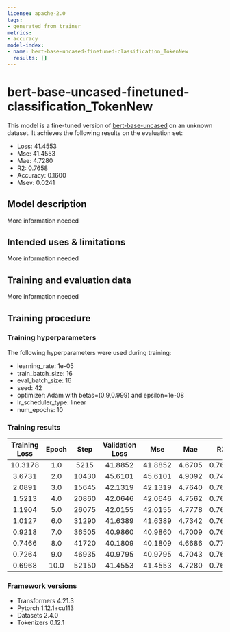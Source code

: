 ```yaml
---
license: apache-2.0
tags:
- generated_from_trainer
metrics:
- accuracy
model-index:
- name: bert-base-uncased-finetuned-classification_TokenNew
  results: []
---
```


<!-- This model card has been generated automatically according to the information the Trainer had access to. You
should probably proofread and complete it, then remove this comment. -->

# bert-base-uncased-finetuned-classification_TokenNew

This model is a fine-tuned version of [bert-base-uncased](https://huggingface.co/bert-base-uncased) on an unknown dataset.
It achieves the following results on the evaluation set:
- Loss: 41.4553
- Mse: 41.4553
- Mae: 4.7280
- R2: 0.7658
- Accuracy: 0.1600
- Msev: 0.0241

## Model description

More information needed

## Intended uses & limitations

More information needed

## Training and evaluation data

More information needed

## Training procedure

### Training hyperparameters

The following hyperparameters were used during training:
- learning_rate: 1e-05
- train_batch_size: 16
- eval_batch_size: 16
- seed: 42
- optimizer: Adam with betas=(0.9,0.999) and epsilon=1e-08
- lr_scheduler_type: linear
- num_epochs: 10

### Training results

| Training Loss | Epoch | Step  | Validation Loss | Mse     | Mae    | R2     | Accuracy | Msev   |
|:-------------:|:-----:|:-----:|:---------------:|:-------:|:------:|:------:|:--------:|:------:|
| 10.3178       | 1.0   | 5215  | 41.8852         | 41.8852 | 4.6705 | 0.7634 | 0.1827   | 0.0239 |
| 3.6731        | 2.0   | 10430 | 45.6101         | 45.6101 | 4.9092 | 0.7423 | 0.1809   | 0.0219 |
| 2.0891        | 3.0   | 15645 | 42.1319         | 42.1319 | 4.7640 | 0.7620 | 0.1525   | 0.0237 |
| 1.5213        | 4.0   | 20860 | 42.0646         | 42.0646 | 4.7562 | 0.7623 | 0.1588   | 0.0238 |
| 1.1904        | 5.0   | 26075 | 42.0155         | 42.0155 | 4.7778 | 0.7626 | 0.1563   | 0.0238 |
| 1.0127        | 6.0   | 31290 | 41.6389         | 41.6389 | 4.7342 | 0.7647 | 0.1660   | 0.0240 |
| 0.9218        | 7.0   | 36505 | 40.9860         | 40.9860 | 4.7009 | 0.7684 | 0.1589   | 0.0244 |
| 0.7466        | 8.0   | 41720 | 40.1809         | 40.1809 | 4.6686 | 0.7730 | 0.1629   | 0.0249 |
| 0.7264        | 9.0   | 46935 | 40.9795         | 40.9795 | 4.7043 | 0.7685 | 0.1616   | 0.0244 |
| 0.6968        | 10.0  | 52150 | 41.4553         | 41.4553 | 4.7280 | 0.7658 | 0.1600   | 0.0241 |


### Framework versions

- Transformers 4.21.3
- Pytorch 1.12.1+cu113
- Datasets 2.4.0
- Tokenizers 0.12.1
